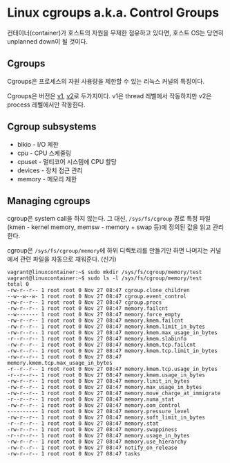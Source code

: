 # Linux cgroups a.k.a. Control Groups

컨테이너(container)가 호스트의 자원을 무제한 점유하고 있다면, 호스트 OS는 당연히 unplanned down이 될 것이다. 

## Cgroups

Cgroups은 프로세스의 자원 사용량을 제한할 수 있는 리눅스 커널의 특징이다.

Cgroups은 버전은 [v1](https://www.kernel.org/doc/Documentation/cgroup-v1/), [v2](https://www.kernel.org/doc/Documentation/cgroup-v2.txt)로 두가지이다. v1은 thread 레벨에서 작동하지만 v2은 process 레벨에서만 작동한다.

## Cgroup subsystems

* blkio - I/O 제한
* cpu - CPU 스케줄링
* cpuset - 멀티코어 시스템에 CPU 할당
* devices - 장치 접근 관리
* memory - 메모리 제한

## Managing cgroups

cgroup은 system call을 하지 않는다. 그 대신, ```/sys/fs/cgroup``` 경로 특정 파일(kmen - kernel memory, memsw - memory + swap 등)에 정의된 값을 읽고 관리한다.

cgroup은 ```/sys/fs/cgroup/memory```에 하위 디렉토리를 만들기만 하면 나머지는 커널에서 관련 파일을 자동으로 채워준다. (신기)

```
vagrant@linuxcontainer:~$ sudo mkdir /sys/fs/cgroup/memory/test
vagrant@linuxcontainer:~$ sudo ls -l /sys/fs/cgroup/memory/test
total 0
-rw-r--r-- 1 root root 0 Nov 27 08:47 cgroup.clone_children
--w--w--w- 1 root root 0 Nov 27 08:47 cgroup.event_control
-rw-r--r-- 1 root root 0 Nov 27 08:47 cgroup.procs
-rw-r--r-- 1 root root 0 Nov 27 08:47 memory.failcnt
--w------- 1 root root 0 Nov 27 08:47 memory.force_empty
-rw-r--r-- 1 root root 0 Nov 27 08:47 memory.kmem.failcnt
-rw-r--r-- 1 root root 0 Nov 27 08:47 memory.kmem.limit_in_bytes
-rw-r--r-- 1 root root 0 Nov 27 08:47 memory.kmem.max_usage_in_bytes
-r--r--r-- 1 root root 0 Nov 27 08:47 memory.kmem.slabinfo
-rw-r--r-- 1 root root 0 Nov 27 08:47 memory.kmem.tcp.failcnt
-rw-r--r-- 1 root root 0 Nov 27 08:47 memory.kmem.tcp.limit_in_bytes
-rw-r--r-- 1 root root 0 Nov 27 08:47 memory.kmem.tcp.max_usage_in_bytes
-r--r--r-- 1 root root 0 Nov 27 08:47 memory.kmem.tcp.usage_in_bytes
-r--r--r-- 1 root root 0 Nov 27 08:47 memory.kmem.usage_in_bytes
-rw-r--r-- 1 root root 0 Nov 27 08:47 memory.limit_in_bytes
-rw-r--r-- 1 root root 0 Nov 27 08:47 memory.max_usage_in_bytes
-rw-r--r-- 1 root root 0 Nov 27 08:47 memory.move_charge_at_immigrate
-r--r--r-- 1 root root 0 Nov 27 08:47 memory.numa_stat
-rw-r--r-- 1 root root 0 Nov 27 08:47 memory.oom_control
---------- 1 root root 0 Nov 27 08:47 memory.pressure_level
-rw-r--r-- 1 root root 0 Nov 27 08:47 memory.soft_limit_in_bytes
-r--r--r-- 1 root root 0 Nov 27 08:47 memory.stat
-rw-r--r-- 1 root root 0 Nov 27 08:47 memory.swappiness
-r--r--r-- 1 root root 0 Nov 27 08:47 memory.usage_in_bytes
-rw-r--r-- 1 root root 0 Nov 27 08:47 memory.use_hierarchy
-rw-r--r-- 1 root root 0 Nov 27 08:47 notify_on_release
-rw-r--r-- 1 root root 0 Nov 27 08:47 tasks
```